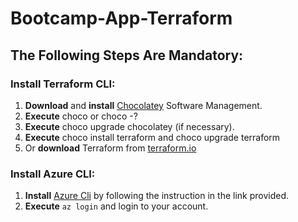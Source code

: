 # Bootcamp-App-Terraform


## The Following Steps Are Mandatory:


### Install Terraform CLI:

1. **Download** and **install** [Chocolatey](https://docs.chocolatey.org/en-us/choco/setup) Software Management.
2. **Execute** choco or choco -?
3. **Execute** choco upgrade chocolatey (if necessary).
4. **Execute** choco install terraform and choco upgrade terraform
5. Or **download** Terraform from [terraform.io](https://www.terraform.io/downloads.html)

### Install Azure CLI:

1. **Install** [Azure Cli](https://docs.microsoft.com/en-us/cli/azure/install-azure-cli) by following the instruction in the link provided.
2. **Execute** ```az login``` and login to your account.

